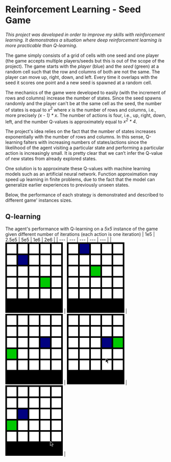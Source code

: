 # Reinforcement Learning - Seed Game

*This project was developed in order to improve my skills with reinforcement learning. It demonstrates a situation where deep reinforcement learning is more practicable than Q-learning.*

The game simply consists of a grid of cells with one seed and one player (the game accepts multiple players/seeds but this is out of the scope of the project). The game starts with the *player* (blue) and the *seed* (green) at a random cell such that the row and columns of both are not the same. The player can move up, right, down, and left. Every time it overlaps with the seed it scores one point and a new seed is spawned at a random cell.

The mechanics of the game were developed to easily (with the increment of rows and columns) increase the number of states. Since the seed spawns randomly and the player can't be at the same cell as the seed, the number of states is equal to *x<sup>2</sup>* where *x* is the number of rows and columns, i.e., more precisely *(x - 1) * x*. The number of actions is four, i.e., up, right, down, left, and the number Q-values is approximately equal to *x<sup>2</sup> * 4*.

The project's idea relies on the fact that the number of states increases exponentially with the number of rows and columns. In this sense, Q-learning falters with increasing numbers of states/actions since the likelihood of the agent visiting a particular state and performing a particular action is increasingly small. It is pretty clear that we can’t infer the Q-value of new states from already explored states. 

One solution is to approximate these Q-values with machine learning models such as an artificial neural network. Function approximation may speed up learning in finite problems, due to the fact that the model can generalize earlier experiences to previously unseen states.

Below, the performance of each strategy is demonstrated and described to different game' instances sizes.

## Q-learning
The agent's performance with Q-learning on a *5x5* instance of the game given different number of iterations (each action is one iteration)
| 1e5 | 2.5e5 | 5e5 | 1e6 | 2e6 |
| --- | --- | --- | --- | --- |
| ![](images/100000.gif) | ![](images/250000.gif) | ![](images/500000.gif) | ![](images/1000000.gif) | ![](images/2000000.gif) | 
